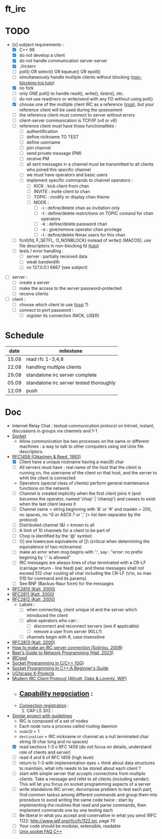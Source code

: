 # ft_irc

# TODO

- [o] subject requirements :
	- [X] C++ 98
	- [X] do not develop a client
	- [X] do not handle communication server-server
	- [X] ./ircserv <port> <password>
	- [ ] poll() OR select() OR kqueue() OR epoll()
	- [ ] simultaneously handle multiple clients without blocking ([non-blocking tcp tuto](https://bousk.developpez.com/cours/reseau-c++/TCP/06-client-non-bloquant/))
	- [X] no fork
	- [ ] only ONE poll() to handle read(), write(), listen(), etc.
	- [ ] do not use read/recv or write/send with any FD without using poll()
	- [X] choose one of the multiple client IRC as a reference ([irssi](https://irssi.org/)), but your reference client will be used during the assessment
	- [ ] the reference client must connect to server without errors
	- [ ] client-server communication is TCP/IP (v4 or v6)
	- [ ] reference client must have those functionalities :
		- [ ] authentification
		- [ ] define nickname TO TEST
		- [ ] define username
		- [ ] join channel
		- [ ] send private message (PM)
		- [ ] receive PM
		- [ ] all sent messages in a channel must be transmitted to all clients who joined this specific channel
		- [ ] we must have operators and basic users
		- [ ] implement specific commands to channel operators :
			- [ ] KICK : kick client from chan
			- [ ] INVITE : invite client to chan
			- [ ] TOPIC : modify or display chan theme
			- [ ] MODE :
				- [ ] -i : define/delete chan as invitation only
				- [ ] -t : define/delete restrictions on TOPIC comand for chan operators
				- [ ] -k : define/delete password chan
				- [ ] -o : give/remove operator chan privilege
				- [ ] -l : define/delete Nmax users for this chan
	- [ ] fcntl(fd, F_SETFL, O_NONBLOCK) instead of write() (MACOS), use file descriptors in non-blocking fd ([tuto](https://www.linuxtoday.com/blog/blocking-and-non-blocking-i-0/))
	- [ ] tests / error handling :
		- [ ] server : partially received data
		- [ ] weak bandwidth
		- [ ] nc 127.0.0.1 6667 (see subject)
- [ ] server :
	- [ ] create a server
	- [ ] make the access to the server password-protected
	- [ ] receive clients
- [ ] client :
	- [ ] choose which client to use ([irssi](https://irssi.org/) ?)
	- [ ] connect to port password :
		- [ ] *register* its connection (NICK, USER)

# Schedule

| date  | milestone                               |
|-------|-----------------------------------------|
| 15.08 | read rfc 1-3,4,6                        |
| 22.08 | handling multiple clients               |
| 29.08 | standalone irc server complete          |
| 05.09 | standalone irc server tested thoroughly |
| 12.09 | push                                    |

# Doc

- Internet Relay Chat : textual communication protocol on Intrnet, instant, discussions in groups via channels and 1-1
- [Socket](https://www.tutorialspoint.com/unix_sockets/what_is_socket.htm)
	- Allow communication bw two processes on the same or different machines : a way to talk to other computers using std Unix file descriptors.
- [RFC1459 (Oikarinen & Reed, 1993)](https://datatracker.ietf.org/doc/html/rfc1459)
	- [X] Client have a unique nickname having a max(9) char
	- [ ] All servers must have : real name of the host that the cleint is running on, the username of the client on that host, and the server to whih the client is connected
	- Operators (special class of clients) perform general maintenance functions on the network
	- [ ] Channel is created implicitly when the first client joins it (and becomes the operator, named 'chop' | 'chanop') and ceases to exist when the last client leaves it
	- [ ] Channel name = string beginning with '&' or '#' and maxlen = 200, no spaces, no ^G or ASCII 7 or ',' (= list item separator by the protocol)
	- [ ] Distributed channel (&) = known to all
	- [ ] A limit of 10 channels for a client to be part of
	- [ ] Chop is identified by the '@' symbol 
	- [ ] {}| are lowercase equivalents of []\ (critical when determining the equivalence of two nicknames)
	- [ ] make an error when msg begins with ':', say : "error: no prefix begining by ':' is allowed"
	- [ ] IRC messages are always lines of char terminated with a CR-LF (carriage return - line feed) pair, and these messages shall not exceed 512 char couting all char including the CR-LF (\r\n, so max 510 for command and its params)
	- [ ] See BNF (Backus-Naur form) for the messages
- [RFC2810 (Kalt, 2000)](https://datatracker.ietf.org/doc/html/rfc2810)
- [RFC2811 (Kalt, 2000)](https://datatracker.ietf.org/doc/html/rfc2811)
- [RFC2812 (Kalt, 2000)](https://datatracker.ietf.org/doc/html/rfc2812)
	- Labels :
		- [ ] when connecting, client unique id and the server which introduced the client
		- [ ] allow operators who can :
			- [ ] disconnect and reconnect servers (see if applicable)
			- [ ] remove a user from server (KILL?)
		- [ ] channels begin with #, case insensitive
- [RFC2813 (Kalt, 2000)](https://datatracker.ietf.org/doc/html/rfc2813)
- [How to make an IRC server connection (Sotiriou, 2008)](https://oramind.com/tutorial-how-to-make-an-irc-server-connection/)
- [Beej's Guide to Network Programming (Hall, 2023)](https://beej.us/guide/bgnet/html/)
- [IRCgod](https://ircgod.com/posts/)
- [Socket Programming in C/C++ (GG)](https://www.geeksforgeeks.org/socket-programming-cc/)
- [Socket Programming In C++:A Beginner's Guide](https://marketsplash.com/tutorials/cpp/cplusplus-scoket/)
- [UChicago X-Projects](http://chi.cs.uchicago.edu/chirc/irc_examples.html)
- [Modern IRC Client Protocol (Allnutt, Oaks & Lorentz, WIP)](https://modern.ircdocs.horse/)
	- [Capability negociation](https://modern.ircdocs.horse/#capability-negotiation) :
		-  
	- [Connection registration](https://modern.ircdocs.horse/#connection-registration) :
		1. CAP LS 302 : 
- [Similar project with guidelines](https://www.cs.cmu.edu/~srini/15-441/S10/project1/pj1_description.pdf)
	- IRC is composed of a set of nodes
	- Each node runs a process called routing daemon
	- `nodeID` = 1
	- `destination` = IRC nickname or channel as a null terminated char string (9 char long and no spaces)
	- [X] read sections 1-3 o RFC 1459 (do not focus on details, understand role of clients and server)
	- [ ] read 4 and 6 of RFC 1459 (high level)
	- [ ] return to 1-3 with implementation eyes + think about data structures to maintiain, what info needs to be stored about each client ?
	- [ ] start with simple server that accepts connections from multiple clients. Take a message and refet to all clients (including sender). This will let you focus on socket programming aspects of a server
	- [ ] write standalone IRC srrver, decompose problem to test each part, find common taskss among different commands and group them into procedure to avoid writing the same code twice : start by implementing the routines that read and parse commands, then implement commands one by one testing each
	- [ ] Be liberal in what you accept and conervative in what you send (RFC 1122: http://www.ietf.org/rfc/rfc1122.txt, page 11)
	- [ ] Your code should be modular, extensible, readable
	- [ ] [Unix socket FAQ C++](http://developerweb.net/viewforum.php?id=59)

<!--
#include <arpa/inet.h>	// htons(), htonl(), htohl(), inet_addr(), inet_ntoa()
#include <fcntl.h>		// fcntl()
#include <netdb.h> 		// getprotobyname(), gethostbyname(), getaddrinfo(), freeaddrinfo()
#include <poll.h>		// poll()
#include <signal.h>		// signal(), sigaction()
#include <sys/socket.h>	// socket(), setsockopt(), getsockname(), getaddrinfo(), freeaddrinfo(), bind(), connect(), listen(), accept(), send(), recv()
#include <sys/stat.h>	// fstat()
#include <sys/types.h>	// getaddrinfo(), freeaddrinfo(), connect()
#include <unistd.h>		// close(), lseek()
-->
